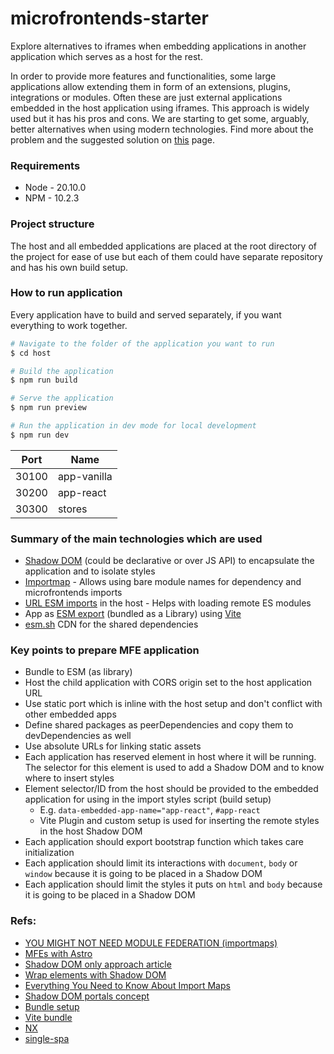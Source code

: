 # microfrontends-starter
Explore alternatives to iframes when embedding applications in another application which serves as a host for the rest.

In order to provide more features and functionalities, some large applications allow extending them in form of an extensions, plugins, integrations or modules. Often these are just external applications embedded in the host application using iframes. This approach is widely used but it has his pros and cons. We are starting to get some, arguably, better alternatives when using modern technologies. Find more about the problem and the suggested solution on [this](https://github.com/rumenpetrov/microfrontends-starter/wiki/Embedded-and-encapsulated-application-alternative-to-ifames-proposal) page.

### Requirements
* Node - 20.10.0
* NPM - 10.2.3

### Project structure
The host and all embedded applications are placed at the root directory of the project for ease of use but each of them could have separate repository and has his own build setup.

### How to run application
Every application have to build and served separately, if you want everything to work together.

```bash
# Navigate to the folder of the application you want to run
$ cd host

# Build the application
$ npm run build

# Serve the application
$ npm run preview

# Run the application in dev mode for local development
$ npm run dev
```

| Port  | Name        |
| ------| ----------- |
| 30100 | app-vanilla |
| 30200 | app-react   |
| 30300 | stores      |

### Summary of the main technologies which are used
* [Shadow DOM](https://developer.mozilla.org/en-US/docs/Web/API/Web_components/Using_shadow_DOM) (could be declarative or over JS API) to encapsulate the application and to isolate styles
* [Importmap](https://developer.mozilla.org/en-US/docs/Web/HTML/Element/script/type/importmap) - Allows using bare module names for dependency and microfrontends imports
* [URL ESM imports](https://developer.mozilla.org/en-US/docs/Web/JavaScript/Guide/Modules#importing_modules_using_import_maps) in the host - Helps with loading remote ES modules
* App as [ESM export](https://developer.mozilla.org/en-US/docs/Web/JavaScript/Guide/Modules#exporting_module_features) (bundled as a Library) using [Vite](https://vitejs.dev/)
* [esm.sh](https://esm.sh/) CDN for the shared dependencies

### Key points to prepare MFE application
* Bundle to ESM (as library)
* Host the child application with CORS origin set to the host application URL
* Use static port which is inline with the host setup and don't conflict with other embedded apps
* Define shared packages as peerDependencies and copy them to devDependencies as well
* Use absolute URLs for linking static assets
* Each application has reserved element in host where it will be running. The selector for this element is used to add a Shadow DOM and to know where to insert styles
* Element selector/ID from the host should be provided to the embedded application for using in the import styles script (build setup)
  * E.g. `data-embedded-app-name="app-react"`, `#app-react`
  * Vite Plugin and custom setup is used for inserting the remote styles in the host Shadow DOM
* Each application should export bootstrap function which takes care initialization
* Each application should limit its interactions with `document`, `body` or `window` because it is going to be placed in a Shadow DOM
* Each application should limit the styles it puts on `html` and `body` because it is going to be placed in a Shadow DOM

### Refs:
* [YOU MIGHT NOT NEED MODULE FEDERATION (importmaps)](https://www.mercedes-benz.io/blog/2023-01-05-you-might-not-need-module-federation-orchestrate-your-microfrontends-at-runtime-with-import-maps)
* [MFEs with Astro](https://medium.com/@sergio.a.soria/setting-up-micro-frontends-with-astro-and-ecma-script-modules-137340d2c520)
* [Shadow DOM only approach article](https://medium.com/bbc-product-technology/goodbye-iframes-6c84a651e137)
* [Wrap elements with Shadow DOM](https://css-tricks.com/playing-shadow-dom/)
* [Everything You Need to Know About Import Maps](https://www.honeybadger.io/blog/import-maps/)
* [Shadow DOM portals concept](https://dev.to/westbrook/your-content-in-shadow-dom-portals-3cdb)
* [Bundle setup](https://dev.to/receter/how-to-create-a-react-component-library-using-vites-library-mode-4lma)
* [Vite bundle](https://vitejs.dev/guide/build)
* [NX](https://nx.dev/)
* [single-spa](https://single-spa.js.org/)